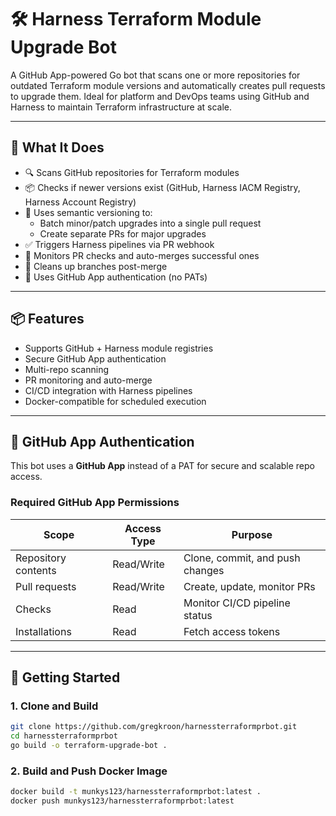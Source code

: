 # 🛠️ Harness Terraform Module Upgrade Bot

A GitHub App-powered Go bot that scans one or more repositories for outdated Terraform module versions and automatically creates pull requests to upgrade them. Ideal for platform and DevOps teams using GitHub and Harness to maintain Terraform infrastructure at scale.

---

## 🚀 What It Does

- 🔍 Scans GitHub repositories for Terraform modules
- 📦 Checks if newer versions exist (GitHub, Harness IACM Registry, Harness Account Registry)
- 🧠 Uses semantic versioning to:
  - Batch minor/patch upgrades into a single pull request
  - Create separate PRs for major upgrades
- ✅ Triggers Harness pipelines via PR webhook
- 🤖 Monitors PR checks and auto-merges successful ones
- 🧹 Cleans up branches post-merge
- 🔐 Uses GitHub App authentication (no PATs)

---

## 📦 Features

- Supports GitHub + Harness module registries
- Secure GitHub App authentication
- Multi-repo scanning
- PR monitoring and auto-merge
- CI/CD integration with Harness pipelines
- Docker-compatible for scheduled execution

---

## 🔐 GitHub App Authentication

This bot uses a **GitHub App** instead of a PAT for secure and scalable repo access.

### Required GitHub App Permissions

| Scope                  | Access Type | Purpose                          |
|------------------------|-------------|----------------------------------|
| Repository contents    | Read/Write  | Clone, commit, and push changes |
| Pull requests          | Read/Write  | Create, update, monitor PRs     |
| Checks                 | Read        | Monitor CI/CD pipeline status   |
| Installations          | Read        | Fetch access tokens             |

---

## 🧰 Getting Started

### 1. Clone and Build

```bash
git clone https://github.com/gregkroon/harnessterraformprbot.git
cd harnessterraformprbot
go build -o terraform-upgrade-bot .
```

### 2. Build and Push Docker Image

```bash
docker build -t munkys123/harnessterraformprbot:latest .
docker push munkys123/harnessterraformprbot:latest
```

